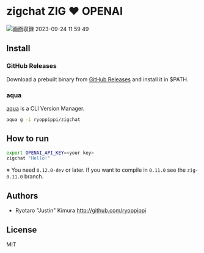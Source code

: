 # zigchat ZIG ❤️ OPENAI

![画面収録 2023-09-24 11 59 49](https://github.com/ryoppippi/zigchat/assets/1560508/f1f1533d-0cc7-44ec-ae3b-219ecd9992b7)

## Install

### GitHub Releases

Download a prebuilt binary from [GitHub Releases](https://github.com/ryoppippi/zigchat/releases) and install it in $PATH.

### aqua

[aqua](https://aquaproj.github.io/) is a CLI Version Manager.

```bash
aqua g -i ryoppippi/zigchat
```

## How to run

```bash
export OPENAI_API_KEY=<your key>
zigchat "Hello!"
```

※ You need `0.12.0-dev` or later.
If you want to compile in `0.11.0` see the `zig-0.11.0` branch.

## Authors

- Ryotaro "Justin" Kimura http://github.com/ryoppippi

## License
MIT


